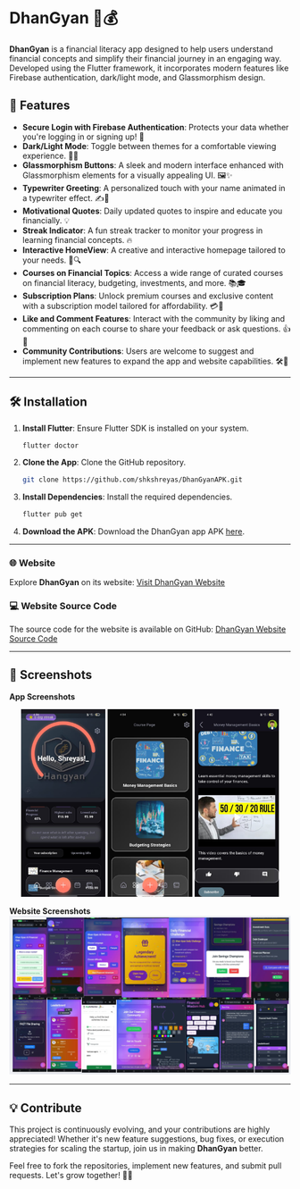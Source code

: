 # **DhanGyan 📱💰**

**DhanGyan** is a financial literacy app designed to help users understand financial concepts and simplify their financial journey in an engaging way. Developed using the Flutter framework, it incorporates modern features like Firebase authentication, dark/light mode, and Glassmorphism design.

## 🚀 Features

- **Secure Login with Firebase Authentication**: Protects your data whether you're logging in or signing up! 🔐  
- **Dark/Light Mode**: Toggle between themes for a comfortable viewing experience. 🌙🌞  
- **Glassmorphism Buttons**: A sleek and modern interface enhanced with Glassmorphism elements for a visually appealing UI. 🖼️✨  
- **Typewriter Greeting**: A personalized touch with your name animated in a typewriter effect. ✍️💬  
- **Motivational Quotes**: Daily updated quotes to inspire and educate you financially. 💡  
- **Streak Indicator**: A fun streak tracker to monitor your progress in learning financial concepts. 🔥  
- **Interactive HomeView**: A creative and interactive homepage tailored to your needs. 🎨🔍  
- **Courses on Financial Topics**: Access a wide range of curated courses on financial literacy, budgeting, investments, and more. 📚🎓  
- **Subscription Plans**: Unlock premium courses and exclusive content with a subscription model tailored for affordability. 💳🌟  
- **Like and Comment Features**: Interact with the community by liking and commenting on each course to share your feedback or ask questions. 👍💬  
- **Community Contributions**: Users are welcome to suggest and implement new features to expand the app and website capabilities. 🛠️🤝  

---

## 🛠️ Installation

1. **Install Flutter**: Ensure Flutter SDK is installed on your system.  
   ```bash
   flutter doctor
   ```

2. **Clone the App**: Clone the GitHub repository.  
   ```bash
   git clone https://github.com/shkshreyas/DhanGyanAPK.git
   ```

3. **Install Dependencies**: Install the required dependencies.  
   ```bash
   flutter pub get
   ```

4. **Download the APK**: Download the DhanGyan app APK [here](https://www.upload-apk.com/OKoQdgCT2EYEoMP).

---

### 🌐 **Website**
Explore **DhanGyan** on its website: [Visit DhanGyan Website](https://dhan-gyan.vercel.app/)

### 💻 **Website Source Code**
The source code for the website is available on GitHub: [DhanGyan Website Source Code](https://github.com/Ayushdevx/DhanGyan)

---

## 📸 Screenshots

**App Screenshots**  
<p align="center">
  <img src="https://github.com/shkshreyas/DhanGyanAPK/blob/main/screenshots/i1.jpg" width="30%">
  <img src="https://github.com/shkshreyas/DhanGyanAPK/blob/main/screenshots/i2.jpg" width="30%">
  <img src="https://github.com/shkshreyas/DhanGyanAPK/blob/main/screenshots/i3.jpg" width="30%">
</p>

**Website Screenshots**  
![Website Screenshot 1](https://github.com/shkshreyas/DhanGyanAPK/blob/main/screenshots/w1.png)  

---

## 💡 Contribute  
This project is continuously evolving, and your contributions are highly appreciated! Whether it's new feature suggestions, bug fixes, or execution strategies for scaling the startup, join us in making **DhanGyan** better.  

Feel free to fork the repositories, implement new features, and submit pull requests. Let's grow together! 🚀✨
